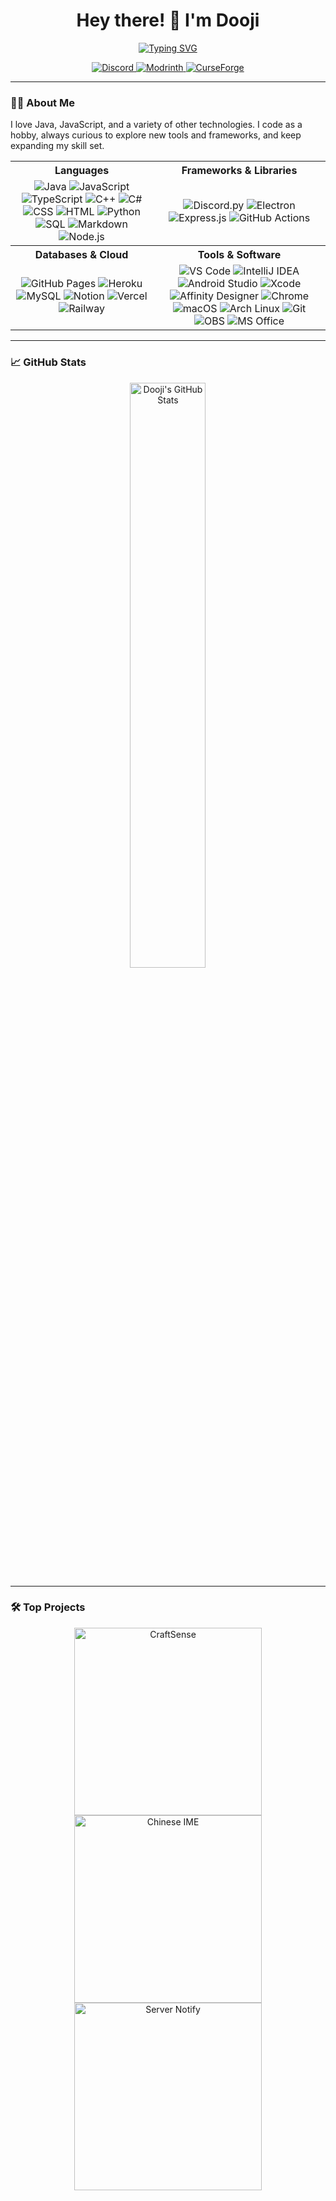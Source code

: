<h1 align="center">Hey there! 👋 I'm Dooji</h1>

<p align="center">
  <a href="https://git.io/typing-svg"><img src="https://readme-typing-svg.demolab.com?font=Fira+Code&size=18&pause=1000&color=4C8EDA&center=true&vCenter=true&width=435&lines=Passionate+developer+and+tech+enthusiast;Java%2C+Javascript%2C+Python;And+more!;Thanks+for+reading+this!" alt="Typing SVG" /></a>
</p>

<p align="center">
  <a href="https://discord.gg/fASVNPN8n5">
    <img src="https://img.shields.io/badge/Discord-%235865F2.svg?style=for-the-badge&logo=discord&logoColor=white" alt="Discord">
  </a>
  <a href="https://modrinth.com/user/dooji">
    <img src="https://img.shields.io/badge/Modrinth-3DA860?style=for-the-badge&logo=modrinth&logoColor=white" alt="Modrinth">
  </a>
  <a href="https://curseforge.com/members/dooji">
    <img src="https://img.shields.io/badge/CurseForge-F16436?style=for-the-badge&logo=curseforge&logoColor=white" alt="CurseForge">
  </a>
</p>

---

### 👨‍💻 About Me

I love Java, JavaScript, and a variety of other technologies. I code as a hobby, always curious to explore new tools and frameworks, and keep expanding my skill set.

<table align="center">
  <tr>
    <th><strong>Languages</strong></th>
    <th><strong>Frameworks & Libraries</strong></th>
  </tr>
  <tr>
    <td align="center">
      <img src="https://img.shields.io/badge/Java-ED8B00?style=for-the-badge&logo=java&logoColor=white" alt="Java">
      <img src="https://img.shields.io/badge/JavaScript-323330?style=for-the-badge&logo=javascript&logoColor=F7DF1E" alt="JavaScript">
      <img src="https://img.shields.io/badge/TypeScript-007ACC?style=for-the-badge&logo=typescript&logoColor=white" alt="TypeScript">
      <img src="https://img.shields.io/badge/C++-00599C?style=for-the-badge&logo=cplusplus&logoColor=white" alt="C++">
      <img src="https://img.shields.io/badge/C%23-239120?style=for-the-badge&logo=csharp&logoColor=white" alt="C#">
      <img src="https://img.shields.io/badge/CSS-1572B6?style=for-the-badge&logo=css3&logoColor=white" alt="CSS">
      <img src="https://img.shields.io/badge/HTML-E34F26?style=for-the-badge&logo=html5&logoColor=white" alt="HTML">
      <img src="https://img.shields.io/badge/Python-3776AB?style=for-the-badge&logo=python&logoColor=white" alt="Python">
      <img src="https://img.shields.io/badge/SQL-4479A1?style=for-the-badge&logo=postgresql&logoColor=white" alt="SQL">
      <img src="https://img.shields.io/badge/Markdown-000000?style=for-the-badge&logo=markdown&logoColor=white" alt="Markdown">
      <img src="https://img.shields.io/badge/Node.js-339933?style=for-the-badge&logo=node.js&logoColor=white" alt="Node.js">
    </td>
    <td align="center">
      <img src="https://img.shields.io/badge/Discord.py-7289DA?style=for-the-badge&logo=discord&logoColor=white" alt="Discord.py">
      <img src="https://img.shields.io/badge/Electron-47848F?style=for-the-badge&logo=electron&logoColor=white" alt="Electron">
      <img src="https://img.shields.io/badge/Express.js-404d59?style=for-the-badge&logo=express&logoColor=white" alt="Express.js">
      <img src="https://img.shields.io/badge/GitHub%20Actions-2088FF?style=for-the-badge&logo=github-actions&logoColor=white" alt="GitHub Actions">
    </td>
  </tr>
  <tr>
    <th><strong>Databases & Cloud</strong></th>
    <th><strong>Tools & Software</strong></th>
  </tr>
  <tr>
    <td align="center">
      <img src="https://img.shields.io/badge/GitHub%20Pages-222222?style=for-the-badge&logo=github&logoColor=white" alt="GitHub Pages">
      <img src="https://img.shields.io/badge/Heroku-430098?style=for-the-badge&logo=heroku&logoColor=white" alt="Heroku">
      <img src="https://img.shields.io/badge/MySQL-4479A1?style=for-the-badge&logo=mysql&logoColor=white" alt="MySQL">
      <img src="https://img.shields.io/badge/Notion-000000?style=for-the-badge&logo=notion&logoColor=white" alt="Notion">
      <img src="https://img.shields.io/badge/Vercel-000000?style=for-the-badge&logo=vercel&logoColor=white" alt="Vercel">
      <img src="https://img.shields.io/badge/Railway-0B0D0E?style=for-the-badge&logo=railway&logoColor=white" alt="Railway">
    </td>
    <td align="center">
      <img src="https://img.shields.io/badge/VS%20Code-0078d7?style=for-the-badge&logo=visual-studio-code&logoColor=white" alt="VS Code">
      <img src="https://img.shields.io/badge/IntelliJ%20IDEA-000000.svg?style=for-the-badge&logo=intellij-idea&logoColor=white" alt="IntelliJ IDEA">
      <img src="https://img.shields.io/badge/Android%20Studio-3DDC84?style=for-the-badge&logo=android-studio&logoColor=white" alt="Android Studio">
      <img src="https://img.shields.io/badge/Xcode-1575F9?style=for-the-badge&logo=xcode&logoColor=white" alt="Xcode">
      <img src="https://img.shields.io/badge/Affinity-1B72BE?style=for-the-badge&logo=affinity&logoColor=white" alt="Affinity Designer">
      <img src="https://img.shields.io/badge/Chrome-4285F4?style=for-the-badge&logo=google-chrome&logoColor=white" alt="Chrome">
      <img src="https://img.shields.io/badge/macOS-000000?style=for-the-badge&logo=apple&logoColor=white" alt="macOS">
      <img src="https://img.shields.io/badge/Arch%20Linux-1793D1?style=for-the-badge&logo=arch-linux&logoColor=white" alt="Arch Linux">
      <img src="https://img.shields.io/badge/Git-F05033?style=for-the-badge&logo=git&logoColor=white" alt="Git">
      <img src="https://img.shields.io/badge/OBS-302E31?style=for-the-badge&logo=obs-studio&logoColor=white" alt="OBS">
      <img src="https://img.shields.io/badge/MS%20Office-D83B01?style=for-the-badge&logo=microsoft-office&logoColor=white" alt="MS Office">
    </td>
  </tr>
</table>

---

### 📈 GitHub Stats

<p align="center">
  <a href="https://github.com/dooji2">
    <img src="https://github-readme-stats.vercel.app/api?username=dooji2&show_icons=true&theme=tokyonight_duo&hide_border=true" width="49%" alt="Dooji's GitHub Stats" />
  </a>
</p>

---

### 🛠 Top Projects

<p align="center">
  <a href="https://github.com/dooji2/craftsense"><img src="https://denvercoder1-github-readme-stats.vercel.app/api/pin/?username=dooji2&repo=craftsense&theme=tokyonight_duo&hide_border=true" width="300px" alt="CraftSense"></a>
  <a href="https://github.com/dooji2/chinese-ime"><img src="https://denvercoder1-github-readme-stats.vercel.app/api/pin/?username=dooji2&repo=chinese-ime&theme=tokyonight_duo&hide_border=true" width="300px" alt="Chinese IME"></a>
  <a href="https://github.com/dooji2/server-notify"><img src="https://denvercoder1-github-readme-stats.vercel.app/api/pin/?username=dooji2&repo=server-notify&theme=tokyonight_duo&hide_border=true" width="300px" alt="Server Notify"></a>
</p>
